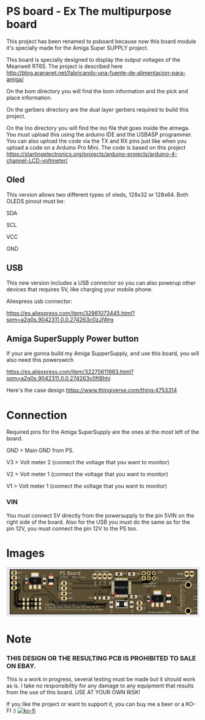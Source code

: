 # PS board - Ex The multipurpose board
This project has been renamed to psboard because now this board module it's specially made for the Amiga Super SUPPLY project.

This board is specially designed to display the output voltages of the Meanwell RT65. The project is described here http://blog.arananet.net/fabricando-una-fuente-de-alimentacion-para-amiga/

On the bom directory you will find the bom information and the pick and place information.

On the gerbers directory are the dual layer gerbers required to build this project.

On the Ino directory you will find the ino file that goes inside the atmega. You must upload this using the arduino IDE and the USBASP programmer. You can also upload the code via the TX and RX pins just like when you upload a code on a Arduino Pro Mini. The code is based on this project https://startingelectronics.org/projects/arduino-projects/arduino-4-channel-LCD-voltmeter/

## Oled

This version allows two different types of oleds, 128x32 or 128x64. Both OLEDS pinout must be:

SDA

SCL

VCC

GND

## USB

This new version includes a USB connector so you can also powerup other devices that requires 5V, like charging your mobile phone.

Aliexpress usb connector:

https://es.aliexpress.com/item/32861073445.html?spm=a2g0s.9042311.0.0.274263c0zJIWrg

## Amiga SuperSupply Power button

If your are gonna build my Amiga SupperSupply, and use this board, you will also need this powerswich 

https://es.aliexpress.com/item/32270611983.html?spm=a2g0s.9042311.0.0.274263c0ftBhhi

Here's the case design https://www.thingiverse.com/thing:4753314


# Connection

Required pins for the Amiga SuperSupply are the ones at the most left of the board.

GND > Main GND from PS.

V3 > Volt meter 2 (connect the voltage that you want to monitor)

V2 > Volt meter 1 (connect the voltage that you want to monitor)

V1 > Volt meter 1 (connect the voltage that you want to monitor)

### VIN

You must connect 5V directly from the powersupply to the pin 5VIN on the right side of the board. Also for the USB you must do the same as for the pin 12V, you must connect the pin 12V to the PS too.

# Images

<img src="https://github.com/arananet/multipurposeboard/blob/main/images/3.png?raw=true" width="600">

# Note

### THIS DESIGN OR THE RESULTING PCB IS PROHIBITED TO SALE ON EBAY.

This is a work in progress, several testing must be made but it should work as is. I take no responsibiltiy for any damage to any equipment that results from the use of this board. USE AT YOUR OWN RISK!

If you like the project or want to support it, you can buy me a beer or a KO-FI :) 
[![ko-fi](https://www.ko-fi.com/img/githubbutton_sm.svg)](https://ko-fi.com/H2H51MPWG)
